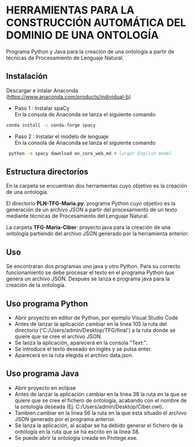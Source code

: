 # HERRAMIENTAS PARA LA CONSTRUCCIÓN AUTOMÁTICA DEL DOMINIO DE UNA ONTOLOGÍA 

Programa Python y Java para la creación de una ontología a partir de técnicas de Procesamiento de Lenguaje Natural.

## Instalación

Descargar e intalar Anaconda (https://www.anaconda.com/products/individual-b)  
  - Paso 1 : Instalar spaCy  
   En la consola de Anaconda se lanza el siguiente comando
   ```bash
   conda install -c conda-forge spacy
   ```
  - Paso 2 : Instalar el modelo de lenguaje  
   En la consola de Anaconda se lanza el siguiente comando
  ```bash
   python -m spacy download en_core_web_md # larger English model 
   ```
## Estructura directorios

En la carpeta se encuentran dos herramientas cuyo objetivo es la creación de una ontología.  
  
El directorio **PLN-TFG-Maria.py**: programa Python cuyo objetivo es la generación de un archivo JSON a partir del procesamiento de un texto mediante técnicas de Procesamiento del Lenguaje Natural.  
  
La carpeta **TFG-Maria-Ciber**: proyecto java para la creación de una ontología partiendo del archivo JSON generado por la herramienta anterior.  

## Uso

Se encontraran dos programas uno java y otro Python. Para su correcto funcionamiento se debe procesar el texto en el programa Python que genera un archivo JSON. 
Despues se lanza e programa java para la creación de la ontología.

## Uso programa Python
  - Abrir proyecto en editor de Python, por ejemplo Visual Studio Code
  - Antes de lanzar la aplicación cambiar en la linea 105 la ruta del directorio ('C:/Users/admin/Desktop/TFG/final') a la ruta donde se quiere que se cree el archivo JSON.  
  - Se lanza la aplicación, aparecerá en la consola "Text:".  
  - Se introduce el texto deseado en inglés y se pulsa enter.  
  - Aparecerá en la ruta elegida el archivo data.json.   


## Uso programa Java
  - Abrir proyecto en eclipse
  - Antes de lanzar la aplicación cambiar en la linea 38 la ruta en la que se quiere que se cree el fichero de ontología, acabando con el nombre de la ontología deseada (Ej: C:/Users/admin/Desktop/Ciber.owl).  
  - Tambien cambiar en la linea 56 la ruta en la que esta situado el archivo JSON generado por el programa anterior.  
  - Se lanza la aplicación, al acabar se ha debido generar el fichero de la ontología en la ruta que se ha escrito en la linea 38.  
  - Se puede abrir la ontología creada en Protege.exe.  



